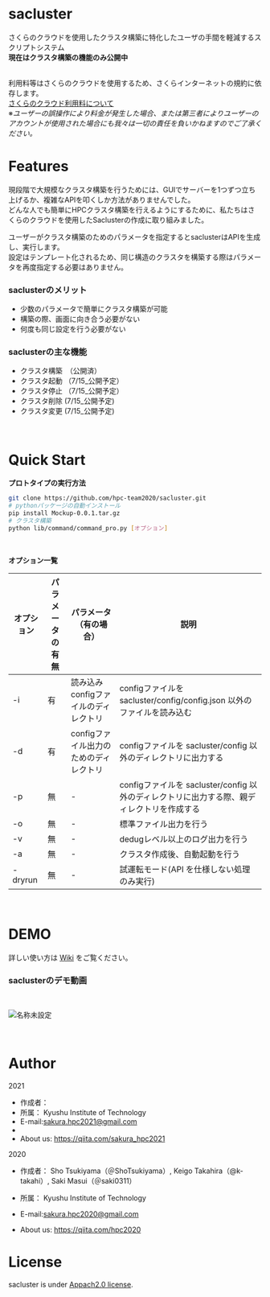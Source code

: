 # sacluster

さくらのクラウドを使用したクラスタ構築に特化したユーザの手間を軽減するスクリプトシステム<br>
__現在はクラスタ構築の機能のみ公開中__

<br>利用料等はさくらのクラウドを使用するため、さくらインターネットの規約に依存します。<br>
[さくらのクラウド利用料について](https://cloud.sakura.ad.jp/payment/)<br>
※_ユーザーの誤操作により料金が発生した場合、または第三者によりユーザーのアカウントが使用された場合にも我々は一切の責任を負いかねますのでご了承ください。_<br>


# Features

現段階で大規模なクラスタ構築を行うためには、GUIでサーバーを1つずつ立ち上げるか、複雑なAPIを叩くしか方法がありませんでした。<br>
どんな人でも簡単にHPCクラスタ構築を行えるようにするために、私たちはさくらのクラウドを使用したSaclusterの作成に取り組みました。<br>

ユーザーがクラスタ構築のためのパラメータを指定するとsaclusterはAPIを生成し、実行します。<br>
設定はテンプレート化されるため、同じ構造のクラスタを構築する際はパラメータを再度指定する必要はありません。<br>


### saclusterのメリット
- 少数のパラメータで簡単にクラスタ構築が可能
- 構築の際、画面に向き合う必要がない
- 何度も同じ設定を行う必要がない

### saclusterの主な機能
- クラスタ構築　（公開済）
- クラスタ起動 （7/15_公開予定）
- クラスタ停止 （7/15_公開予定）
- クラスタ削除 (7/15_公開予定)
- クラスタ変更 (7/15_公開予定)

<br>

# Quick Start
__プロトタイプの実行方法__

```bash
git clone https://github.com/hpc-team2020/sacluster.git
# pythonパッケージの自動インストール
pip install Mockup-0.0.1.tar.gz
# クラスタ構築
python lib/command/command_pro.py [オプション]
```

<br>

__オプション一覧__


| オプション | パラメータの有無 | パラメータ（有の場合） | 説明 |
| ------------- | ------------- | ------------- | ------------- |
| -i  | 有 | 読み込みconfigファイルのディレクトリ | configファイルを sacluster/config/config.json 以外のファイルを読み込む |
| -d | 有 | configファイル出力のためのディレクトリ | configファイルを sacluster/config 以外のディレクトリに出力する |
| -p | 無 | - | configファイルを sacluster/config 以外のディレクトリに出力する際、親ディレクトリを作成する |
| -o | 無 | - | 標準ファイル出力を行う |
| -v | 無 | - | dedugレベル以上のログ出力を行う |
| -a | 無 | - | クラスタ作成後、自動起動を行う |
| -dryrun | 無 | - | 試運転モード(API を仕様しない処理のみ実行) |

<br>



# DEMO
詳しい使い方は [Wiki](https://github.com/hpc-team2020/sacluster/wiki) をご覧ください。
### saclusterのデモ動画

<br>

![名称未設定](https://user-images.githubusercontent.com/32956197/121409560-9f528a80-c99c-11eb-9967-7e092c406f56.gif)

<br>

# Author
2021
* 作成者： 
* 所属： Kyushu Institute of Technology
* E-mail:sakura.hpc2021@gmail.com
* 
* About us: https://qiita.com/sakura_hpc2021

2020
* 作成者： Sho Tsukiyama（＠ShoTsukiyama）, Keigo Takahira（@k-takahi）, Saki Masui（＠saki0311）
* 所属： Kyushu Institute of Technology
* E-mail:sakura.hpc2020@gmail.com

* About us: https://qiita.com/hpc2020

# License

sacluster is under [Appach2.0 license](https://www.apache.org/licenses/LICENSE-2.0).
